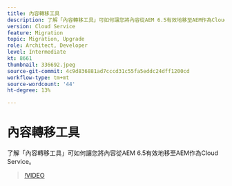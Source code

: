 ```yaml
---
title: 內容轉移工具
description: 了解「內容轉移工具」可如何讓您將內容從AEM 6.5有效地移至AEM作為Cloud Service。
version: Cloud Service
feature: Migration
topic: Migration, Upgrade
role: Architect, Developer
level: Intermediate
kt: 8661
thumbnail: 336692.jpeg
source-git-commit: 4c9d836881ad7cccd31c55fa5eddc24dff1200cd
workflow-type: tm+mt
source-wordcount: '44'
ht-degree: 13%

---
```



# 內容轉移工具

了解「內容轉移工具」可如何讓您將內容從AEM 6.5有效地移至AEM作為Cloud Service。

>[!VIDEO](https://video.tv.adobe.com/v/336692/?quality=12&learn=on)
